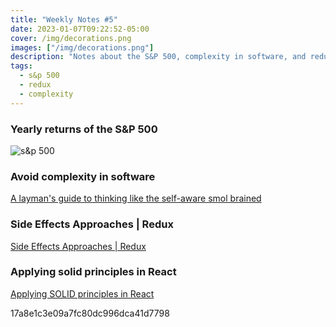 ```yaml
---
title: "Weekly Notes #5"
date: 2023-01-07T09:22:52-05:00
cover: /img/decorations.png
images: ["/img/decorations.png"]
description: "Notes about the S&P 500, complexity in software, and redux"
tags:
  - s&p 500
  - redux
  - complexity
---
```


### Yearly returns of the S&P 500

![s&p 500](/img/yearly-returns.jpg)

### Avoid complexity in software

[A layman's guide to thinking like the self-aware smol brained](https://grugbrain.dev)

### Side Effects Approaches | Redux

[Side Effects Approaches | Redux](https://redux.js.org/usage/side-effects-approaches)

### Applying solid principles in React

[Applying SOLID principles in React](https://konstantinlebedev.com/solid-in-react/)

17a8e1c3e09a7fc80dc996dca41d7798
